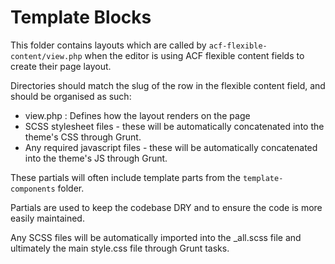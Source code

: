 # Template Blocks

This folder contains layouts which are called by `acf-flexible-content/view.php` when the editor is using ACF flexible content fields to create their page layout.

Directories should match the slug of the row in the flexible content field, and should be organised as such:

- view.php : Defines how the layout renders on the page
- SCSS stylesheet files - these will be automatically concatenated into the theme's CSS through Grunt.
- Any required javascript files - these will be automatically concatenated into the theme's JS through Grunt.

These partials will often include template parts from the `template-components` folder.

Partials are used to keep the codebase DRY and to ensure the code is more easily maintained.

Any SCSS files will be automatically imported into the _all.scss file and ultimately the main style.css file through Grunt tasks.
